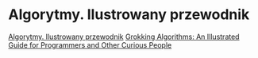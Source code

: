 
# Algorytmy. Ilustrowany przewodnik

[Algorytmy. Ilustrowany przewodnik](https://helion.pl/ksiazki/algorytmy-ilustrowany-przewodnik-aditya-bhargava,algipv.htm#format/d)
[Grokking Algorithms: An Illustrated Guide for Programmers and Other Curious People](https://www.amazon.pl/Grokking-Algorithms-Illustrated-Programmers-Curious/dp/1617292230)
